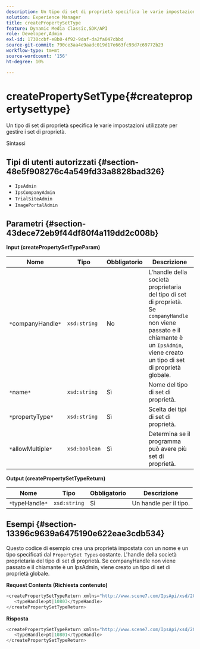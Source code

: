 ```yaml
---
description: Un tipo di set di proprietà specifica le varie impostazioni utilizzate per gestire i set di proprietà.
solution: Experience Manager
title: createPropertySetType
feature: Dynamic Media Classic,SDK/API
role: Developer,Admin
exl-id: 1730ccbf-e8b0-4f92-9daf-da2fa047cbbd
source-git-commit: 790ce3aa4e9aadc019d17e663fc93d7c69772b23
workflow-type: tm+mt
source-wordcount: '156'
ht-degree: 10%

---
```


# createPropertySetType{#createpropertysettype}

Un tipo di set di proprietà specifica le varie impostazioni utilizzate per gestire i set di proprietà.

Sintassi

## Tipi di utenti autorizzati {#section-48e5f908276c4a549fd33a8828bad326}

* `IpsAdmin`
* `IpsCompanyAdmin`
* `TrialSiteAdmin`
* `ImagePortalAdmin`

## Parametri {#section-43dece72eb9f44df80f4a119dd2c008b}

**Input (createPropertySetTypeParam)**

| Nome | Tipo | Obbligatorio | Descrizione |
|---|---|---|---|
| `*`companyHandle`*` | `xsd:string` | No | L&#39;handle della società proprietaria del tipo di set di proprietà. Se `companyHandle` non viene passato e il chiamante è un `IpsAdmin`, viene creato un tipo di set di proprietà globale. |
| `*`name`*` | `xsd:string` | Sì | Nome del tipo di set di proprietà. |
| `*`propertyType`*` | `xsd:string` | Sì | Scelta dei tipi di set di proprietà. |
| `*`allowMultiple`*` | `xsd:boolean` | Sì | Determina se il programma può avere più set di proprietà. |

**Output (createPropertySetTypeReturn)**

| Nome | Tipo | Obbligatorio | Descrizione |
|---|---|---|---|
| `*`typeHandle`*` | `xsd:string` | Sì | Un handle per il tipo. |

## Esempi {#section-13396c9639a6475190e622eae3cdb534}

Questo codice di esempio crea una proprietà impostata con un nome e un tipo specificati dal `PropertySet Types` costante. L&#39;handle della società proprietaria del tipo di set di proprietà. Se companyHandle non viene passato e il chiamante è un IpsAdmin, viene creato un tipo di set di proprietà globale.

**Request Contents (Richiesta contenuto)**

```java
<createPropertySetTypeReturn xmlns="http://www.scene7.com/IpsApi/xsd/2008-01-15">
   <typeHandle>pt|10803</typeHandle>
</createPropertySetTypeReturn>
```

**Risposta**

```java
<createPropertySetTypeReturn xmlns="http://www.scene7.com/IpsApi/xsd/2008-01-15">
   <typeHandle>pt|10801</typeHandle>
</createPropertySetTypeReturn>
```
